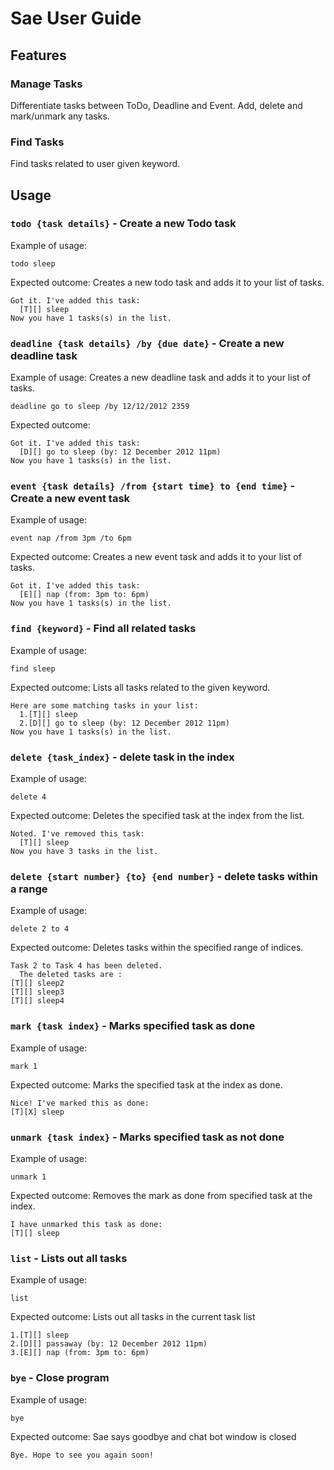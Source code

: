 # Sae User Guide

## Features 

### Manage Tasks

Differentiate tasks between ToDo, Deadline and Event.
Add, delete and mark/unmark any tasks.

### Find Tasks

Find tasks related to user given keyword.

## Usage

### `todo {task details}` - Create a new Todo task

Example of usage: 

`todo sleep`

Expected outcome: Creates a new todo task and adds it to your list of tasks.

```
Got it. I've added this task:
  [T][] sleep
Now you have 1 tasks(s) in the list.
```

### `deadline {task details} /by {due date}` - Create a new deadline task

Example of usage: Creates a new deadline task and adds it to your list of tasks.

`deadline go to sleep /by 12/12/2012 2359`

Expected outcome:

```
Got it. I've added this task:
  [D][] go to sleep (by: 12 December 2012 11pm)
Now you have 1 tasks(s) in the list.
```

### `event {task details} /from {start time} to {end time}` - Create a new event task

Example of usage: 

`event nap /from 3pm /to 6pm`

Expected outcome: Creates a new event task and adds it to your list of tasks.

```
Got it. I've added this task:
  [E][] nap (from: 3pm to: 6pm)
Now you have 1 tasks(s) in the list.
```

### `find {keyword}` - Find all related tasks

Example of usage: 

`find sleep`

Expected outcome: Lists all tasks related to the given keyword.

```
Here are some matching tasks in your list:
  1.[T][] sleep
  2.[D][] go to sleep (by: 12 December 2012 11pm)
Now you have 1 tasks(s) in the list.
```

### `delete {task_index}` - delete task in the index

Example of usage: 

`delete 4`

Expected outcome: Deletes the specified task at the index from the list.

```
Noted. I've removed this task:
  [T][] sleep
Now you have 3 tasks in the list.
```

### `delete {start number} {to} {end number}` - delete tasks within a range

Example of usage:

`delete 2 to 4`

Expected outcome: Deletes tasks within the specified range of indices.

```
Task 2 to Task 4 has been deleted.
  The deleted tasks are :
[T][] sleep2
[T][] sleep3
[T][] sleep4
```

### `mark {task index}` - Marks specified task as done

Example of usage: 

`mark 1`

Expected outcome: Marks the specified task at the index as done.

```
Nice! I've marked this as done:
[T][X] sleep
```
### `unmark {task index}` - Marks specified task as not done

Example of usage: 

`unmark 1`

Expected outcome: Removes the mark as done from specified task at the index.

```
I have unmarked this task as done:
[T][] sleep
```

### `list` - Lists out all tasks

Example of usage: 

`list`

Expected outcome: Lists out all tasks in the current task list

```
1.[T][] sleep
2.[D][] passaway (by: 12 December 2012 11pm)
3.[E][] nap (from: 3pm to: 6pm)
```


### `bye` - Close program

Example of usage: 

`bye`

Expected outcome: Sae says goodbye and chat bot window is closed

```
Bye. Hope to see you again soon!
```
